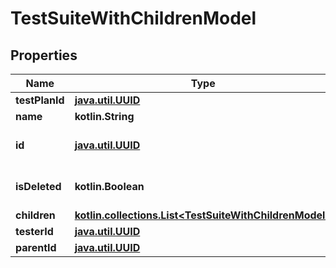 
# TestSuiteWithChildrenModel

## Properties
| Name | Type | Description | Notes |
| ------------ | ------------- | ------------- | ------------- |
| **testPlanId** | [**java.util.UUID**](java.util.UUID.md) |  |  |
| **name** | **kotlin.String** |  |  |
| **id** | [**java.util.UUID**](java.util.UUID.md) | Unique ID of the entity |  |
| **isDeleted** | **kotlin.Boolean** | Indicates if the entity is deleted |  |
| **children** | [**kotlin.collections.List&lt;TestSuiteWithChildrenModel&gt;**](TestSuiteWithChildrenModel.md) |  |  [optional] |
| **testerId** | [**java.util.UUID**](java.util.UUID.md) |  |  [optional] |
| **parentId** | [**java.util.UUID**](java.util.UUID.md) |  |  [optional] |



